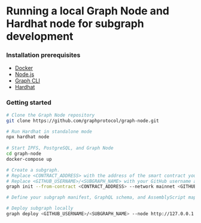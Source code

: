 # Running a local Graph Node and Hardhat node for subgraph development

### Installation prerequisites

* [Docker](https://docs.docker.com/get-docker/)
* [Node.js](https://nodejs.org/en/download/package-manager)
* [Graph CLI](https://www.npmjs.com/package/@graphprotocol/graph-cli)
* [Hardhat](https://hardhat.org/hardhat-network/docs/overview#running-stand-alone-in-order-to-support-wallets-and-other-software)

### Getting started

```bash
# Clone the Graph Node repository
git clone https://github.com/graphprotocol/graph-node.git

# Run Hardhat in standalone mode
npx hardhat node
 
# Start IPFS, PostgreSQL, and Graph Node
cd graph-node
docker-compose up

# Create a subgraph. 
# Replace <CONTRACT_ADDRESS> with the address of the smart contract you want to index
# Replace <GITHUB_USERNAME>/<SUBGRAPH_NAME> with your GitHub username and subgraph name.
graph init --from-contract <CONTRACT_ADDRESS> --network mainnet <GITHUB_USERNAME>/<SUBGRAPH_NAME>

# Define your subgraph manifest, GraphQL schema, and AssemblyScript mappings

# Deploy subgraph locally
graph deploy <GITHUB_USERNAME>/<SUBGRAPH_NAME> --node http://127.0.0.1:8020 --ipfs http://127.0.0.1:5001
```
